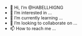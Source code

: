 - 👋 Hi, I’m @HABELLHIGNG
- 👀 I’m interested in ...
- 🌱 I’m currently learning ...
- 💞️ I’m looking to collaborate on ...
- 📫 How to reach me ...

<!---
HABELLHIGNG/HABELLHIGNG is a ✨ special ✨ repository because its `README.md` (this file) appears on your GitHub profile.
You can click the Preview link to take a look at your changes.
--->
